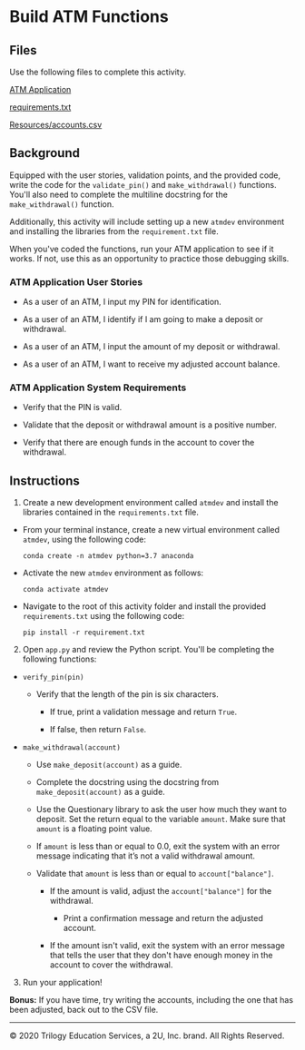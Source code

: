 # Build ATM Functions

## Files

Use the following files to complete this activity.

[ATM Application](atm.py)

[requirements.txt](requirements.txt)

[Resources/accounts.csv](Resources/accounts.csv)


## Background

Equipped with the user stories, validation points, and the provided code, write the code for the `validate_pin()` and `make_withdrawal()` functions. You'll also need to complete the multiline docstring for the `make_withdrawal()` function.

Additionally, this activity will include setting up a new `atmdev` environment and installing the libraries from the `requirement.txt` file.

When you've coded the functions, run your ATM application to see if it works. If not, use this as an opportunity to practice those debugging skills.

### ATM Application User Stories

* As a user of an ATM, I input my PIN for identification.

* As a user of an ATM, I identify if I am going to make a deposit or withdrawal.

* As a user of an ATM, I input the amount of my deposit or withdrawal.

* As a user of an ATM, I want to receive my adjusted account balance.

### ATM Application System Requirements

* Verify that the PIN is valid.

* Validate that the deposit or withdrawal amount is a positive number.

* Verify that there are enough funds in the account to cover the withdrawal.


## Instructions

1. Create a new development environment called `atmdev` and install the libraries contained in the `requirements.txt` file.

  * From your terminal instance, create a new virtual environment called `atmdev`, using the following code:

    ```code
    conda create -n atmdev python=3.7 anaconda
    ```

  * Activate the new `atmdev` environment as follows:

    ```code
    conda activate atmdev
    ```

  * Navigate to the root of this activity folder and install the provided `requirements.txt` using the following code:

    ```code
    pip install -r requirement.txt
    ```

2. Open `app.py` and review the Python script. You'll be completing the following functions:

  * `verify_pin(pin)`

    * Verify that the length of the pin is six characters.

      * If true, print a validation message and return `True`.

      * If false, then return `False`.

  * `make_withdrawal(account)`

    * Use `make_deposit(account)` as a guide.

    * Complete the docstring using the docstring from `make_deposit(account)` as a guide.

    * Use the Questionary library to ask the user how much they want to deposit. Set the return equal to the variable `amount`. Make sure that `amount` is a floating point value.

    * If `amount` is less than or equal to 0.0, exit the system with an error message indicating that it’s not a valid withdrawal amount.

    * Validate that `amount` is less than or equal to `account["balance"]`.

      * If the amount is valid, adjust the `account["balance"]` for the withdrawal.

        * Print a confirmation message and return the adjusted account.

      * If the amount isn't valid, exit the system with an error message that tells the user that they don't have enough money in the account to cover the withdrawal.

3. Run your application!

**Bonus:** If you have time, try writing the accounts, including the one that has been adjusted, back out to the CSV file.

---

© 2020 Trilogy Education Services, a 2U, Inc. brand. All Rights Reserved.
